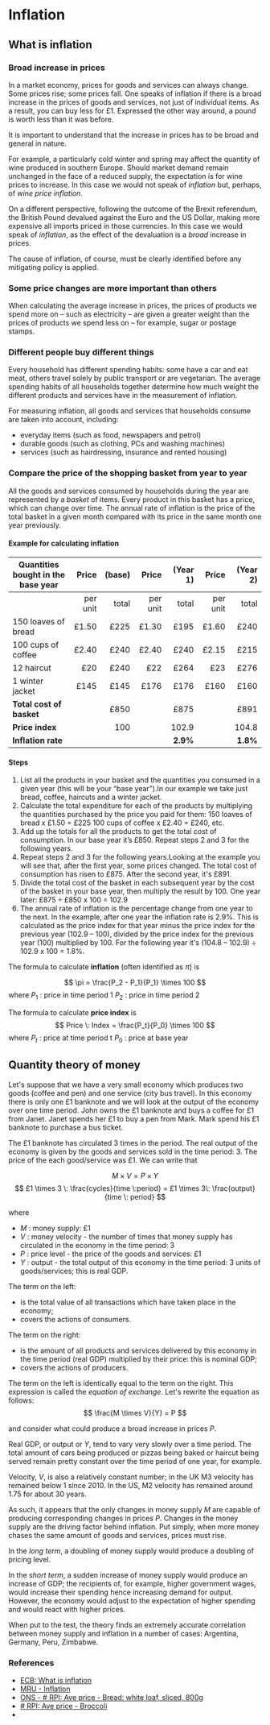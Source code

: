# Inflation
## What is inflation

### Broad increase in prices
In a market economy, prices for goods and services can always change. Some prices rise; some prices fall. One speaks of inflation if there is a broad increase in the prices of goods and services, not just of individual items. As a result, you can buy less for £1. Expressed the other way around, a pound is worth less than it was before.

It is important to understand that the increase in prices has to be broad and general in nature.

For example, a particularly cold winter and spring may affect the quantity of wine produced in southern Europe. Should market demand remain unchanged in the face of a reduced supply, the expectation is for wine prices to increase. In this case we would not speak of _inflation_ but, perhaps, of _wine price inflation_.

On a different perspective, following the outcome of the Brexit referendum, the British Pound devalued against the Euro and the US Dollar, making more expensive all imports priced in those currencies. In this case we would speak of _inflation_, as the effect of the devaluation is a _broad_ increase in prices.

The cause of inflation, of course, must be clearly identified before any mitigating policy is applied.

### Some price changes are more important than others
When calculating the average increase in prices, the prices of products we spend more on – such as electricity – are given a greater weight than the prices of products we spend less on – for example, sugar or postage stamps.

### Different people buy different things
Every household has different spending habits: some have a car and eat meat, others travel solely by public transport or are vegetarian. The average spending habits of all households together determine how much weight the different products and services have in the measurement of inflation.

For measuring inflation, all goods and services that households consume are taken into account, including:

- everyday items (such as food, newspapers and petrol)
- durable goods (such as clothing, PCs and washing machines)
- services (such as hairdressing, insurance and rented housing)

### Compare the price of the shopping basket from year to year

All the goods and services consumed by households during the year are represented by a _basket_ of items. Every product in this basket has a price, which can change over time. The annual rate of inflation is the price of the total basket in a given month compared with its price in the same month one year previously.

#### Example for calculating inflation

|Quantities bought in the base year |Price |(base)|Price |(Year 1)|Price|(Year 2)|
|-----------------------------------|------:|--:|-------:|-:|------:|-:|
|      | per unit| total| per unit | total | per unit | total|
|150 loaves of bread| £1.50|£225|£1.30|£195|£1.60|£240|
|100 cups of coffee|£2.40|£240|£2.40|£240|£2.15|£215|
|12 haircut|£20| £240|£22|£264|£23|£276|
|1 winter jacket|£145|£145|£176|£176|£160|£160|
|**Total cost of basket**| |£850| |£875| |£891|
|**Price index**| | 100| | 102.9| | 104.8|
|**Inflation rate**| | | | __2.9%__| | __1.8%__|

#### Steps
1.  List all the products in your basket and the quantities you consumed in a given year (this will be your “base year”).In our example we take just bread, coffee, haircuts and a winter jacket.
2.  Calculate the total expenditure for each of the products by multiplying the quantities purchased by the price you paid for them: 150 loaves of bread x £1.50 = £225 100 cups of coffee x £2.40 = £240, etc.
3.  Add up the totals for all the products to get the total cost of consumption. In our base year it’s £850. Repeat steps 2 and 3 for the following years.
4.  Repeat steps 2 and 3 for the following years.Looking at the example you will see that, after the first year, some prices changed. The total cost of consumption has risen to £875. After the second year, it's £891.
5.  Divide the total cost of the basket in each subsequent year by the cost of the basket in your base year, then multiply the result by 100. One year later: £875 ÷ £850 x 100 = 102.9
6.  The annual rate of inflation is the percentage change from one year to the next. In the example, after one year the inflation rate is 2.9%. This is calculated as the price index for that year minus the price index for the previous year (102.9 – 100), divided by the price index for the previous year (100) multiplied by 100. For the following year it's (104.8 – 102.9) ÷ 102.9 x 100 = 1.8%.

The formula to calculate **inflation** (often identified as $\pi$) is

$$
\pi = \frac{P_2 - P_1}{P_1} \times 100
$$
where
$P_1$ : price in time period 1
$P_2$ : price in time period 2

The formula to calculate **price index** is
$$
Price \: Index = \frac{P_t}{P_0} \times 100
$$
where
$P_t$ : price at time period t
$P_0$ : price at base year


## Quantity theory of money
Let's suppose that we have a very small economy which produces two goods (coffee and pen) and one service (city bus travel). In this economy there is only one £1 banknote and we will look at the output of the economy over one time period. John owns the £1 banknote and buys a coffee for £1 from Janet. Janet spends her £1 to buy a pen from Mark. Mark spend his £1 banknote to purchase a bus ticket.

The £1 banknote has circulated 3 times in the period. The real output of the economy is given by the goods and services sold in the time period: 3. The price of the each good/service was £1. We can write that

$$
M \times V = P \times Y
$$
$$
£1 \times 3 \: \frac{cycles}{time \:period} = £1 \times 3\: \frac{output}{time \: period} 
$$

where
+ $M$ : money supply: £1
+ $V$ : money velocity - the number of times that money supply has circulated in the economy in the time period: 3
+ $P$ : price level - the price of the goods and services: £1
+ $Y$ : output - the total output of this economy in the time period: 3 units of goods/services; this is real GDP.

The term on the left:
+ is the total value of all transactions which have taken place in the economy; 
+ covers the actions of consumers.

The term on the right:
+ is the amount of all products and services delivered by this economy in the time period (real GDP) multiplied by their price: this is nominal GDP;
+ covers the actions of producers.

The term on the left is identically equal to the term on the right. This expression is called the _equation of exchange_. Let's rewrite the equation as follows:
$$
\frac{M \times V}{Y} = P
$$

and consider what could produce a broad increase in prices $P$.

Real GDP, or output or $Y$, tend to vary very slowly over a time period. The total amount of cars being produced or pizzas being baked or haircut being served remain pretty constant over the time period of one year, for example.

Velocity, $V$, is also a relatively constant number; in the UK M3 velocity has remained below 1 since 2010. In the US, M2 velocity has remained around 1.75 for about 30 years.

As such, it appears that the only changes in money supply $M$ are capable of producing corresponding changes in prices $P$. Changes in the money supply are the driving factor behind inflation. Put simply, when more money chases the same amount of goods and services, prices must rise.

In the _long term_, a doubling of money supply would produce a doubling of pricing level.

In the _short term_, a sudden increase of money supply would produce an increase of GDP; the recipients of, for example, higher government wages, would increase their spending hence increasing demand for output. However, the economy would adjust to the expectation of higher spending and would react with higher prices.

When put to the test, the theory finds an extremely accurate correlation between money supply and inflation in a number of cases: Argentina, Germany, Peru, Zimbabwe.


### References
+ [ECB: What is inflation](https://www.ecb.europa.eu/ecb/educational/hicp/html/index.en.html)
+ [MRU - Inflation](https://mru.org/courses/principles-economics-macroeconomics/zimbabwe-currency-inflation)
+ [ONS - # RPI: Ave price - Bread: white loaf, sliced, 800g](https://www.ons.gov.uk/economy/inflationandpriceindices/timeseries/czoh/mm23)
+ [# RPI: Ave price - Broccoli](https://www.ons.gov.uk/economy/inflationandpriceindices/timeseries/gk8e/mm23)
+ 
<!--stackedit_data:
eyJoaXN0b3J5IjpbMjg2ODE0NTkzLDM5MDM0MjgyMywxMjUzMT
c2NjcwLDEzMzk1NjQ3ODEsMjA1MjI5ODg3MywtMTY2OTE0MjA5
NSwtMTM4NDMwODAyMywxMzEwODk4NTc2LDE0NTkwMTQzMjUsND
A5ODkzNzIyLDE3OTY1OTA1NjgsLTc5OTE0MDE0LDEzMjUwMTYw
NTcsNTc4Njk3NjgsMTc3OTUwMzE3Miw0NzM5NzE0NzEsMTQ0MD
YzNzY2OCwtMjEwNTYzOTM4OCw5MjM1MDcwMzQsODQ2MjY3ODY0
XX0=
-->